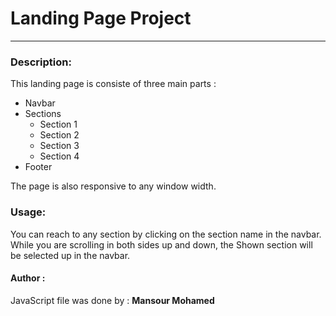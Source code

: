 #    Landing Page Project
___
### Description:
This landing page is consiste of three main parts :
- Navbar 
- Sections
    - Section 1
    - Section 2
    - Section 3
    - Section 4
- Footer

The page is also responsive to any window width.
 ### Usage: 
 You can reach to any section by clicking on the section name in the navbar.
 While you are scrolling in both sides up and down, the Shown section will be selected up in the navbar.
#### Author :
JavaScript file was done by : **Mansour Mohamed**
